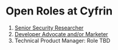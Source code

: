 # Open Roles at Cyfrin

1. [Senior Security Researcher](./senior_security_engineer.md)
2. [Developer Advocate and/or Marketer](./senior_security_engineer.md)
3. Technical Product Manager: Role TBD